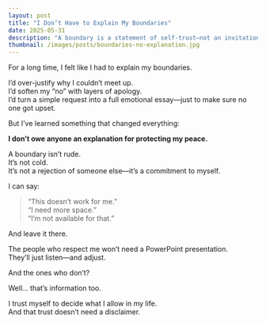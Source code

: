 ```yaml
---
layout: post
title: "I Don’t Have to Explain My Boundaries"
date: 2025-05-31
description: "A boundary is a statement of self-trust—not an invitation to negotiate."
thumbnail: /images/posts/boundaries-no-explanation.jpg
---
```


For a long time, I felt like I had to explain my boundaries.

I’d over-justify why I couldn’t meet up.  
I’d soften my “no” with layers of apology.  
I’d turn a simple request into a full emotional essay—just to make sure no one got upset.

But I’ve learned something that changed everything:

**I don’t owe anyone an explanation for protecting my peace.**

A boundary isn’t rude.  
It’s not cold.  
It’s not a rejection of someone else—it’s a commitment to myself.

I can say:
> “This doesn’t work for me.”  
> “I need more space.”  
> “I’m not available for that.”

And leave it there.

The people who respect me won’t need a PowerPoint presentation.  
They’ll just listen—and adjust.

And the ones who don’t?

Well… that’s information too.

I trust myself to decide what I allow in my life.  
And that trust doesn’t need a disclaimer.
